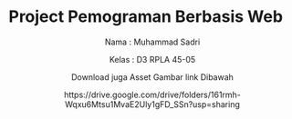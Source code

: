 # Project Pemograman Berbasis Web
<p text align = "center">Nama : Muhammad Sadri </p>
<p text align = "center">Kelas : D3 RPLA 45-05 </p>
<p text align = "center">Download juga Asset Gambar link Dibawah </p>
<p text align = "center">https://drive.google.com/drive/folders/161rmh-Wqxu6Mtsu1MvaE2Uly1gFD_SSn?usp=sharing </p>
